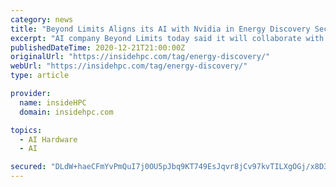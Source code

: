 ```yaml
---
category: news
title: "Beyond Limits Aligns its AI with Nvidia in Energy Discovery Sector"
excerpt: "AI company Beyond Limits today said it will collaborate with Nvidia on joint strategies leveraging Nvidia technical support and GPU-optimized AI software, including containers, models and application frameworks from the Nvidia NGC catalog, to improve ..."
publishedDateTime: 2020-12-21T21:00:00Z
originalUrl: "https://insidehpc.com/tag/energy-discovery/"
webUrl: "https://insidehpc.com/tag/energy-discovery/"
type: article

provider:
  name: insideHPC
  domain: insidehpc.com

topics:
  - AI Hardware
  - AI

secured: "DLdW+haeCFmYvPmQuI7j0OU5pJbq9KT749EsJqvr8jCv97kvTILXgOGj/x8D34MIdvUMtbK3gKxvX5yR/K9CkSko58e4HyMfgsZ6r+wqKO0N7cKEUxm01Hm+oovOgFAsckexD4xoHETM0nHuPrs/XmgMt01kE2p5UwWtY4kHorLIUhXrwd7qxQRV1sc56Iew/YzrMLQMXgvfuK+qpe9XE9yn/hkyjxdudQG/Ad0dxTUulZPoh/0ou/Q8YqlqKM3gkT0rfLY3tEkYkixPqHEUoZEGkB462j04EfPybb0NghckvumC2/yYOs2jYyWqTwsYTJcsX4nL3dRafa/gHJMOQO6hEyj6YI8UGBYAXzLXmBI=;c5PSX5m25AtrN+LMrTffMw=="
---
```


